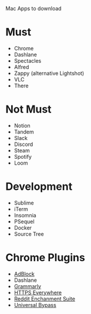 Mac Apps to download

# Must
- Chrome
- Dashlane
- Spectacles
- Alfred
- Zappy (alternative Lightshot) 
- VLC
- There

# Not Must
- Notion
- Tandem
- Slack
- Discord
- Steam
- Spotify
- Loom

# Development
- Sublime
- iTerm
- Insomnia
- PSequel 
- Docker
- Source Tree

# Chrome Plugins
- [AdBlock](https://chrome.google.com/webstore/detail/adblock-%E2%80%94-best-ad-blocker/gighmmpiobklfepjocnamgkkbiglidom)
- Dashlane
- [Grammarly](https://chrome.google.com/webstore/detail/grammarly-for-chrome/kbfnbcaeplbcioakkpcpgfkobkghlhen?hl=en)
- [HTTPS Everywhere](https://chrome.google.com/webstore/detail/https-everywhere/gcbommkclmclpchllfjekcdonpmejbdp)
- [Reddit Enchanment Suite](https://chrome.google.com/webstore/detail/reddit-enhancement-suite/kbmfpngjjgdllneeigpgjifpgocmfgmb)
- [Universal Bypass](https://chrome.google.com/webstore/detail/universal-bypass/aihomhdbhpnpmcnnbckjjcebjoikpihj?hl=en)

